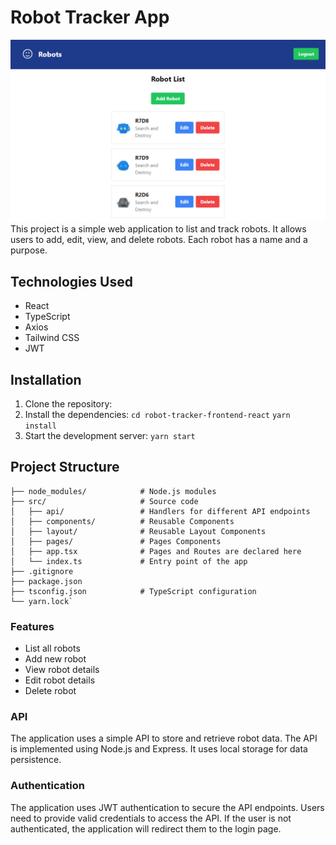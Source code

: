 # Robot Tracker App

![Alt text](screenshot.png?raw=true "Title")
This project is a simple web application to list and track robots. It allows users to add, edit, view, and delete robots. Each robot has a name and a purpose.

## Technologies Used

- React
- TypeScript
- Axios
- Tailwind CSS
- JWT

## Installation

1.  Clone the repository:
2.  Install the dependencies:
    `cd robot-tracker-frontend-react`
    `yarn install`
3.  Start the development server:
    `yarn start`

## Project Structure

```
├── node_modules/            # Node.js modules
├── src/                     # Source code
│   ├── api/                 # Handlers for different API endpoints
│   ├── components/          # Reusable Components
│   ├── layout/              # Reusable Layout Components
│   ├── pages/               # Pages Components
│   ├── app.tsx              # Pages and Routes are declared here
│   └── index.ts             # Entry point of the app
├── .gitignore
├── package.json
├── tsconfig.json            # TypeScript configuration
└── yarn.lock`
```

### Features

- List all robots
- Add new robot
- View robot details
- Edit robot details
- Delete robot

### API

The application uses a simple API to store and retrieve robot data. The API is implemented using Node.js and Express. It uses local storage for data persistence.

### Authentication

The application uses JWT authentication to secure the API endpoints. Users need to provide valid credentials to access the API. If the user is not authenticated, the application will redirect them to the login page.
